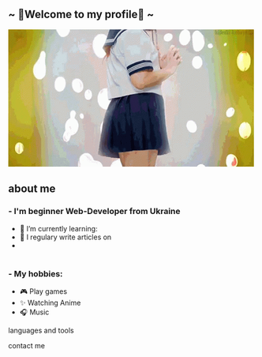 ## ~ 💖Welcome to my profile💖 ~ 

![Welcome](https://github.com/Ich1ro/Ich1ro/blob/main/assets/japan-anime.gif)


## about me

### - I'm beginner Web-Developer from Ukraine

- 🌱 I’m currently learning: 
- 📝 I regulary write articles on
-  
#
### - My hobbies: 
- 🎮 Play games
- ✨ Watching Anime
- 🎧 Music


languages and tools

contact me

